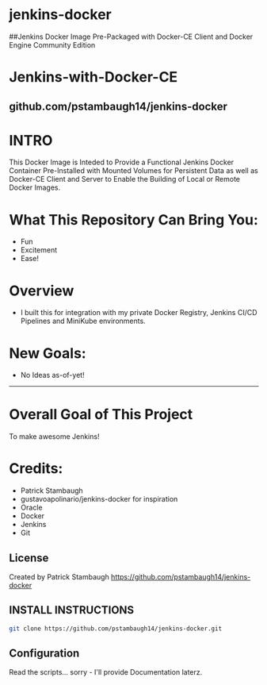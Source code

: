 # jenkins-docker

##Jenkins Docker Image Pre-Packaged with Docker-CE Client and Docker Engine Community Edition

# Jenkins-with-Docker-CE
## github.com/pstambaugh14/jenkins-docker

# INTRO
This Docker Image is Inteded to Provide a Functional Jenkins Docker Container Pre-Installed with Mounted Volumes for Persistent Data as well as Docker-CE Client and Server to Enable the Building of Local or Remote Docker Images.

# What This Repository Can Bring You:
- Fun
- Excitement
- Ease!

# Overview
- I built this for integration with my private Docker Registry, Jenkins CI/CD Pipelines and MiniKube environments.

# New Goals:
- No Ideas as-of-yet!

-----------------------------------------------------------------------------------------------------------------------------

# Overall Goal of This Project
To make awesome Jenkins!

# Credits:
- Patrick Stambaugh
- gustavoapolinario/jenkins-docker for inspiration
- Oracle
- Docker
- Jenkins
- Git

## License
Created by Patrick Stambaugh
https://github.com/pstambaugh14/jenkins-docker

## INSTALL INSTRUCTIONS

```sh
git clone https://github.com/pstambaugh14/jenkins-docker.git
```

## Configuration
Read the scripts... sorry - I'll provide Documentation laterz.
